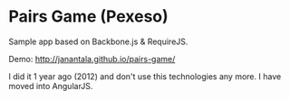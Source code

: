 Pairs Game (Pexeso)
==========

Sample app based on Backbone.js & RequireJS.

Demo: http://janantala.github.io/pairs-game/

I did it 1 year ago (2012) and don't use this technologies any more. I have moved into AngularJS.
